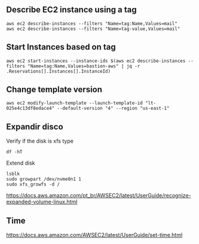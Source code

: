 ## Describe EC2 instance using a tag 

```
aws ec2 describe-instances --filters "Name=tag:Name,Values=mail"
aws ec2 describe-instances --filters "Name=tag-value,Values=mail"
```


## Start Instances based on tag

```
aws ec2 start-instances --instance-ids $(aws ec2 describe-instances --filters "Name=tag:Name,Values=bastion-aws" | jq -r .Reservations[].Instances[].InstanceId)
```

## Change template version 

```
aws ec2 modify-launch-template --launch-template-id "lt-025e4c13df8edace4" --default-version "4" --region "us-east-1"
```

## Expandir disco

Verify if the disk is xfs type 

```
df -hT
```

Extend disk

```
lsblk
sudo growpart /dev/nvme0n1 1
sudo xfs_growfs -d /
```

https://docs.aws.amazon.com/pt_br/AWSEC2/latest/UserGuide/recognize-expanded-volume-linux.html


## Time 

https://docs.aws.amazon.com/AWSEC2/latest/UserGuide/set-time.html
